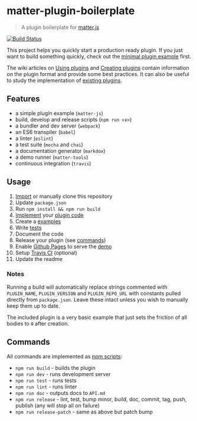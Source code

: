 # matter-plugin-boilerplate

> A plugin boilerplate for [matter.js](https://github.com/liabru/matter-js/)

[![Build Status](https://travis-ci.org/liabru/matter-plugin-boilerplate.svg?branch=master)](https://travis-ci.org/liabru/matter-plugin-boilerplate)

This project helps you quickly start a production ready plugin.
If you just want to build something quickly, check out the [minimal plugin example](https://github.com/liabru/matter-js/wiki/Creating-plugins#example) first.

The wiki articles on [Using plugins](https://github.com/liabru/matter-js/wiki/Using-plugins) 
and [Creating plugins](https://github.com/liabru/matter-js/wiki/Creating-plugins) 
contain information on the plugin format and provide some best practices.
It can also be useful to study the implementation of [existing plugins](https://github.com/liabru/matter-js/wiki/Using-plugins#list-of-plugins).

## Features

- a simple plugin example (`matter-js`)
- build, develop and release scripts (`npm run <x>`)
- a bundler and dev server (`webpack`)
- an ES6 transpiler (`babel`)
- a linter (`eslint`)
- a test suite (`mocha` and `chai`)
- a documentation generator (`markdox`)
- a demo runner (`matter-tools`)
- continuous integration (`travis`)

## Usage

1. [Import](https://help.github.com/articles/importing-a-repository-with-github-importer/) or manually clone this repository
1. Update `package.json`
1. Run `npm install && npm run build`
1. [Implement]((https://github.com/liabru/matter-js/wiki/Creating-plugins)) your [plugin code](index.js)
1. Create a [examples](docs/examples/basic.js)
1. Write [tests](test/test.spec.js)
1. Document the code
1. Release your plugin (see [commands](#commands))
1. Enable [Github Pages](https://help.github.com/articles/configuring-a-publishing-source-for-github-pages/#publishing-your-github-pages-site-from-a-docs-folder-on-your-master-branch) to serve the [demo](https://liabru.github.io/matter-plugin-boilerplate/)
1. Setup [Travis CI](https://travis-ci.org/) (optional)
1. Update the readme

### Notes

Running a build will automatically replace strings commented with `PLUGIN_NAME`, `PLUGIN_VERSION` 
and `PLUGIN_REPO_URL` with constants pulled directly from `package.json`.
Leave these intact unless you wish to manually keep them up to date.

The included plugin is a very basic example that just sets the friction of all bodies to `0` after creation.

## Commands

All commands are implemented as [npm scripts](https://docs.npmjs.com/misc/scripts):

- `npm run build` - builds the plugin
- `npm run dev` - runs development server
- `npm run test` - runs tests
- `npm run lint` - runs linter
- `npm run doc` - outputs docs to `API.md`
- `npm run release` - lint, test, bump minor, build, doc, commit, tag, push, publish (any will stop all on failure)
- `npm run release-patch` - same as above but patch bump